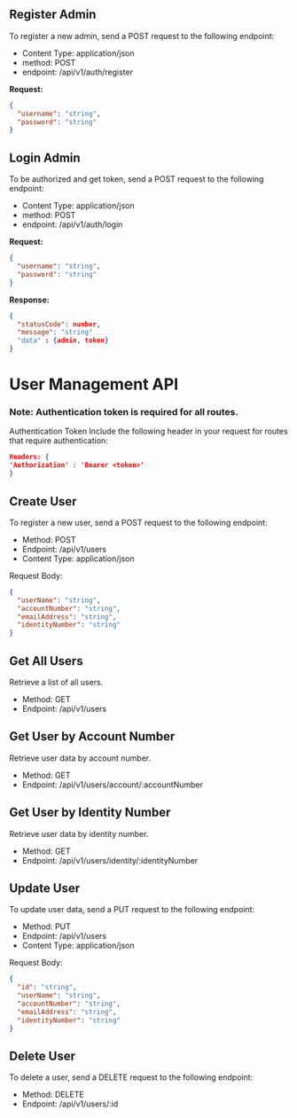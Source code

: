 ## Register Admin

To register a new admin, send a POST request to the following endpoint:


- Content Type: application/json
- method: POST
- endpoint: /api/v1/auth/register

**Request:**

```json
{
  "username": "string",
  "password": "string"
}
```

## Login Admin

To be authorized and get token, send a POST request to the following endpoint:


- Content Type: application/json
- method: POST
- endpoint: /api/v1/auth/login

**Request:**

```json
{
  "username": "string",
  "password": "string"
}
```

**Response:**

```json
{
  "statusCode": number,
  "message": "string"
  "data" : {admin, token}
}
```

# User Management API

### Note: Authentication token is required for all routes.
Authentication Token
Include the following header in your request for routes that require authentication:

```json
Headers: {
'Authorization' : 'Bearer <token>'
}
```

## Create User
To register a new user, send a POST request to the following endpoint:

- Method: POST
- Endpoint: /api/v1/users
- Content Type: application/json
  
Request Body:

``` json
{
  "userName": "string",
  "accountNumber": "string",
  "emailAddress": "string",
  "identityNumber": "string"
}
```
## Get All Users
Retrieve a list of all users.


- Method: GET
- Endpoint: /api/v1/users

## Get User by Account Number
Retrieve user data by account number.

- Method: GET
- Endpoint: /api/v1/users/account/:accountNumber

## Get User by Identity Number
Retrieve user data by identity number.


- Method: GET
- Endpoint: /api/v1/users/identity/:identityNumber

## Update User
To update user data, send a PUT request to the following endpoint:


- Method: PUT
- Endpoint: /api/v1/users
- Content Type: application/json

Request Body:
``` json
{
  "id": "string",
  "userName": "string",
  "accountNumber": "string",
  "emailAddress": "string",
  "identityNumber": "string"
}
```
## Delete User
To delete a user, send a DELETE request to the following endpoint:


- Method: DELETE
- Endpoint: /api/v1/users/:id
